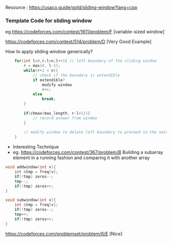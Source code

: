 
Resource : https://usaco.guide/gold/sliding-window?lang=cpp

### Template Code for sliding window 

eg.https://codeforces.com/contest/1611/problem/F [variable-sized window]

https://codeforces.com/contest/514/problem/D [Very Good Example]

How to apply sliding window generically? 

```cpp
    for(int l=0,r;l<n;l++){ // left boundary of the sliding window
        r = max(r, l-1);
        while(r+1 < n){
            // check if the boundary is extendible
            if extendible? 
                modify window 
                r++;
            else 
                break;
        }
        
        if(chmax(max_length, r-l+1)){
            // record answer from window
        }
        
        // modify window to delete left boundary to proceed to the next. 
    }
```

* Interesting Technique 
* eg. https://codeforces.com/contest/367/problem/B
Building a subarray element in a running fashion and comparing it with another array


```cpp
void addwindow(int v){
	int &tmp = freq[v];
	if(!tmp) zeros--;
	tmp--;
	if(!tmp) zeros++;
}

void subwindow(int v){
	int &tmp = freq[v];
	if(!tmp) zeros--;
	tmp++;
	if(!tmp) zeros++;
}
```

https://codeforces.com/problemset/problem/6/E [Nice]

